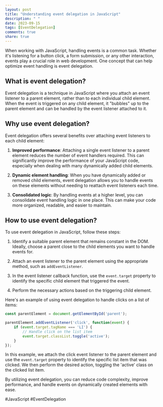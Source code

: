```yaml
---
layout: post
title: "Understanding event delegation in JavaScript"
description: " "
date: 2023-09-15
tags: [EventDelegation]
comments: true
share: true
---
```


When working with JavaScript, handling events is a common task. Whether it's listening for a button click, a form submission, or any other interaction, events play a crucial role in web development. One concept that can help optimize event handling is event delegation.

## What is event delegation?

Event delegation is a technique in JavaScript where you attach an event listener to a parent element, rather than to each individual child element. When the event is triggered on any child element, it "bubbles" up to the parent element and can be handled by the event listener attached to it.

## Why use event delegation?

Event delegation offers several benefits over attaching event listeners to each child element:

1. **Improved performance**: Attaching a single event listener to a parent element reduces the number of event handlers required. This can significantly improve the performance of your JavaScript code, especially when dealing with many dynamically added child elements.

2. **Dynamic element handling**: When you have dynamically added or removed child elements, event delegation allows you to handle events on these elements without needing to reattach event listeners each time.

3. **Consolidated logic**: By handling events at a higher level, you can consolidate event handling logic in one place. This can make your code more organized, readable, and easier to maintain.

## How to use event delegation?

To use event delegation in JavaScript, follow these steps:

1. Identify a suitable parent element that remains constant in the DOM. Ideally, choose a parent close to the child elements you want to handle events for.

2. Attach an event listener to the parent element using the appropriate method, such as `addEventListener`.

3. In the event listener callback function, use the `event.target` property to identify the specific child element that triggered the event.

4. Perform the necessary actions based on the triggering child element.

Here's an example of using event delegation to handle clicks on a list of items:

```javascript
const parentElement = document.getElementById('parent');

parentElement.addEventListener('click', function(event) {
    if (event.target.tagName === 'LI') {
        // Handle click on the list item
        event.target.classList.toggle('active');
    }
});
```

In this example, we attach the click event listener to the parent element and use the `event.target` property to identify the specific list item that was clicked. We then perform the desired action, toggling the 'active' class on the clicked list item.

By utilizing event delegation, you can reduce code complexity, improve performance, and handle events on dynamically created elements with ease.

#JavaScript #EventDelegation